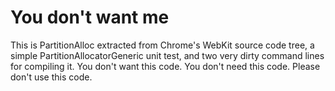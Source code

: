 # You don't want me
This is PartitionAlloc extracted from Chrome's WebKit source code tree, a simple PartitionAllocatorGeneric unit test, and two very dirty command lines for compiling it.
You don't want this code. You don't need this code. Please don't use this code.
